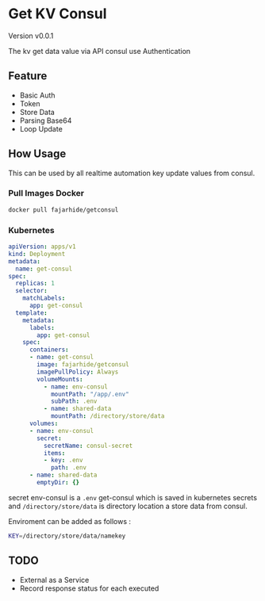 # Get KV Consul
Version  v0.0.1

The kv get data value via API consul use Authentication

## Feature
- Basic Auth
- Token
- Store Data
- Parsing Base64
- Loop Update

## How Usage

This can be used by all realtime automation key update values ​​from consul.

### Pull Images Docker
```bash
docker pull fajarhide/getconsul
```
### Kubernetes

```yml
apiVersion: apps/v1
kind: Deployment
metadata:
  name: get-consul
spec:
  replicas: 1
  selector:
    matchLabels:
      app: get-consul
  template:
    metadata:
      labels:
        app: get-consul
    spec:
      containers:
      - name: get-consul
        image: fajarhide/getconsul
        imagePullPolicy: Always
        volumeMounts:
          - name: env-consul
            mountPath: "/app/.env"
            subPath: .env
          - name: shared-data
            mountPath: /directory/store/data
      volumes:
      - name: env-consul
        secret:
          secretName: consul-secret
          items:
          - key: .env
            path: .env
      - name: shared-data
        emptyDir: {}
```

secret env-consul is a `.env` get-consul which is saved in kubernetes secrets and `/directory/store/data` is directory location a store data from consul.

Enviroment can be added as follows :

```bash
KEY=/directory/store/data/namekey
```

## TODO
- External as a Service
- Record response status for each executed